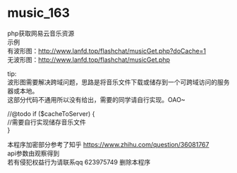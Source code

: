 # music_163
php获取网易云音乐资源<br />
示例  <br />
 有波形图：http://www.lanfd.top/flashchat/musicGet.php?doCache=1<br />
 无波形图：http://www.lanfd.top/flashchat/musicGet.php<br />
 
 tip:<br/>
 波形图需要解决跨域问题，思路是将音乐文件下载或储存到一个可跨域访问的服务器或本地。<br/>
 这部分代码不通用所以没有给出，需要的同学请自行实现。OAO~ <br/>
 
 
 //@todo
 if ($cacheToServer) {<br/>
   //需要自行实现储存音乐文件<br/>
 }<br/>


本程序加密部分参考了知乎 https://www.zhihu.com/question/36081767<br />
api参数由观察得到<br />
若有侵犯权益行为请联系qq 623975749 删除本程序
